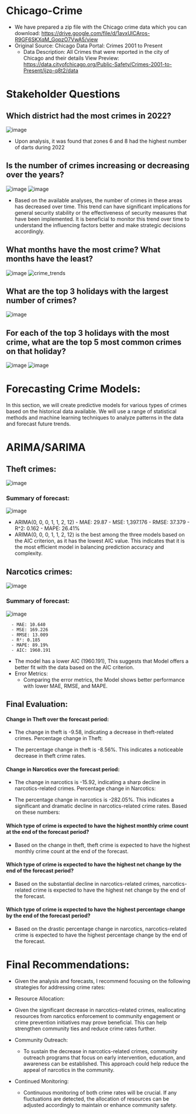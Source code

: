 # Chicago-Crime
* We have prepared a zip file with the Chicago crime data which you can download: https://drive.google.com/file/d/1avxUlCAros-R9GF6SKXqM_GopzO7VwA5/view
* Original Source: Chicago Data Portal: Crimes 2001 to Present
   -  Data Description:
        All Crimes that were reported in the city of Chicago and their details View Preview: https://data.cityofchicago.org/Public-Safety/Crimes-2001-to-Present/ijzp-q8t2/data

# Stakeholder Questions
##  Which district had the most crimes in 2022?
![image](https://github.com/ashrafabuareesh/Chicago-Crime/assets/123064338/1c5062ca-354b-4e3c-8876-1e9557b02b53)
*  Upon analysis, it was found that zones 6 and 8 had the highest number of darts during 2022
## Is the number of crimes increasing or decreasing over the years?
![image](https://github.com/ashrafabuareesh/Chicago-Crime/assets/123064338/6881a707-ea13-4ded-ad9f-94e33025ef5c)
![image](https://github.com/ashrafabuareesh/Chicago-Crime/assets/123064338/3ce3fce6-ae06-43cd-a972-40b59647201c)

 * Based on the available analyses, the number of crimes in these areas has decreased over time. This trend can have significant implications for general security stability or the effectiveness of security measures that have been implemented. It is beneficial to monitor this trend over time to understand the influencing factors better and make strategic decisions accordingly.
## What months have the most crime? What months have the least?
![image](https://github.com/ashrafabuareesh/Chicago-Crime/assets/123064338/aeebba26-3064-43f4-9de6-24fb9dbd50d1)
![crime_trends](https://github.com/ashrafabuareesh/Chicago-Crime/assets/123064338/0ede4794-0786-4b04-b2cf-5d70268ffee3)

## What are the top 3 holidays with the largest number of crimes?
![image](https://github.com/ashrafabuareesh/Chicago-Crime/assets/123064338/0b65d858-5409-4340-a374-9a8ea9b42f1e)

## For each of the top 3 holidays with the most crime, what are the top 5 most common crimes on that holiday? 
![image](https://github.com/ashrafabuareesh/Chicago-Crime/assets/123064338/0c983109-d0d3-47cb-a5a9-a15101249015)
![image](https://github.com/ashrafabuareesh/Chicago-Crime/assets/123064338/44499440-e03b-460d-88ad-1f3e1760198b)



# Forecasting Crime Models: 
In this section, we will create predictive models for various types of crimes based on the historical data available.
We will use a range of statistical methods and machine learning techniques to analyze patterns in the data and forecast future trends.

# ARIMA/SARIMA 

   ## Theft crimes:
    
  
![image](https://github.com/ashrafabuareesh/Chicago-Crime/assets/123064338/252a8b5d-4c69-41c0-a4da-ba7408ade1b5)
   
   
 ###  Summary of forecast: 
 ![image](https://github.com/ashrafabuareesh/Chicago-Crime/assets/123064338/84fbc3ad-8b1d-410e-a035-573264aeaebf)

 * ARIMA(0, 0, 0, 1, 1, 2, 12)
         - MAE: 29.87
         - MSE: 1,397.176
         - RMSE: 37.379 
         - R^2: 0.162
         - MAPE: 26.41%
 *  ARIMA(0, 0, 0, 1, 1, 2, 12) is the best among the three models based on the AIC criterion, as it has the lowest AIC value. This indicates that it is the most efficient model in balancing prediction accuracy and complexity.


## Narcotics crimes: 
![image](https://github.com/ashrafabuareesh/Chicago-Crime/assets/123064338/9689f17a-41b2-4887-b4a2-88e84edb3744)


 ###  Summary of forecast: 
 ![image](https://github.com/ashrafabuareesh/Chicago-Crime/assets/123064338/610e321d-4534-40a0-8330-0ea04f269a19)

      - MAE: 10.640
      - MSE: 169.226
      - RMSE: 13.009
      - R²: 0.185
      - MAPE: 89.19%
      - AIC: 1960.191

  * The model  has a lower AIC (1960.191), This suggests that Model  offers a better fit with the data based on the AIC criterion.
  * Error Metrics:
     - Comparing the error metrics, the Model shows better performance with lower MAE, RMSE, and MAPE.
   
## Final Evaluation:

#### Change in Theft over the forecast period:

  * The change in theft is -9.58, indicating a decrease in theft-related crimes.
Percentage change in Theft:

   * The percentage change in theft is -8.56%. This indicates a noticeable decrease in theft crime rates.
#### Change in Narcotics over the forecast period:

* The change in narcotics is -15.92, indicating a sharp decline in narcotics-related crimes.
Percentage change in Narcotics:

* The percentage change in narcotics is -282.05%. This indicates a significant and dramatic decline in narcotics-related crime rates.
Based on these numbers:

#### Which type of crime is expected to have the highest monthly crime count at the end of the forecast period?

* Based on the change in theft, theft crime is expected to have the highest monthly crime count at the end of the forecast.
#### Which type of crime is expected to have the highest net change by the end of the forecast period?

* Based on the substantial decline in narcotics-related crimes, narcotics-related crime is expected to have the highest net change by the end of the forecast.
#### Which type of crime is expected to have the highest percentage change by the end of the forecast period?

* Based on the drastic percentage change in narcotics, narcotics-related crime is expected to have the highest percentage change by the end of the forecast.

# Final Recommendations:

* Given the analysis and forecasts, I recommend focusing on the following strategies for addressing crime rates:

 - Resource Allocation:

  * Given the significant decrease in narcotics-related crimes, reallocating resources from narcotics enforcement to community engagement or crime prevention initiatives may prove beneficial. This can help strengthen community ties and reduce crime rates further.
- Community Outreach:

  * To sustain the decrease in narcotics-related crimes, community outreach programs that focus on early intervention, education, and awareness can be established. This approach could help reduce the appeal of narcotics in the community.
- Continued Monitoring:

  * Continuous monitoring of both crime rates will be crucial. If any fluctuations are detected, the allocation of resources can be adjusted accordingly to maintain or enhance community safety.


   




